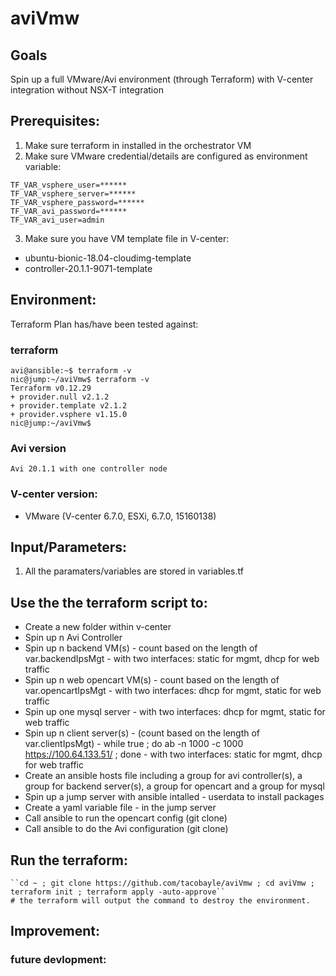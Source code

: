 # aviVmw

## Goals
Spin up a full VMware/Avi environment (through Terraform) with V-center integration without NSX-T integration

## Prerequisites:
1. Make sure terraform in installed in the orchestrator VM
2. Make sure VMware credential/details are configured as environment variable:
```
TF_VAR_vsphere_user=******
TF_VAR_vsphere_server=******
TF_VAR_vsphere_password=******
TF_VAR_avi_password=******
TF_VAR_avi_user=admin
```
3. Make sure you have VM template file in V-center:
- ubuntu-bionic-18.04-cloudimg-template
- controller-20.1.1-9071-template

## Environment:

Terraform Plan has/have been tested against:

### terraform

```
avi@ansible:~$ terraform -v
nic@jump:~/aviVmw$ terraform -v
Terraform v0.12.29
+ provider.null v2.1.2
+ provider.template v2.1.2
+ provider.vsphere v1.15.0
nic@jump:~/aviVmw$
```

### Avi version
```
Avi 20.1.1 with one controller node
```

### V-center version:
- VMware (V-center 6.7.0, ESXi, 6.7.0, 15160138)

## Input/Parameters:
1. All the paramaters/variables are stored in variables.tf

## Use the the terraform script to:
- Create a new folder within v-center
- Spin up n Avi Controller
- Spin up n backend VM(s) - count based on the length of var.backendIpsMgt - with two interfaces: static for mgmt, dhcp for web traffic
- Spin up n web opencart VM(s) - count based on the length of var.opencartIpsMgt - with two interfaces: dhcp for mgmt, static for web traffic
- Spin up one mysql server - with two interfaces: dhcp for mgmt, static for web traffic
- Spin up n client server(s) - (count based on the length of var.clientIpsMgt) - while true ; do ab -n 1000 -c 1000 https://100.64.133.51/ ; done - with two interfaces: static for mgmt, dhcp for web traffic
- Create an ansible hosts file including a group for avi controller(s), a group for backend server(s), a group for opencart and a group for mysql
- Spin up a jump server with ansible intalled - userdata to install packages
- Create a yaml variable file - in the jump server
- Call ansible to run the opencart config (git clone)
- Call ansible to do the Avi configuration (git clone)

## Run the terraform:
```
``cd ~ ; git clone https://github.com/tacobayle/aviVmw ; cd aviVmw ; terraform init ; terraform apply -auto-approve``
# the terraform will output the command to destroy the environment.
```

## Improvement:

### future devlopment:
